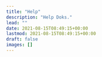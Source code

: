 ```yaml
---
title: "Help"
description: "Help Doks."
lead: ""
date: 2021-08-15T08:49:15+00:00
lastmod: 2021-08-15T08:49:15+00:00
draft: false
images: []
---
```

